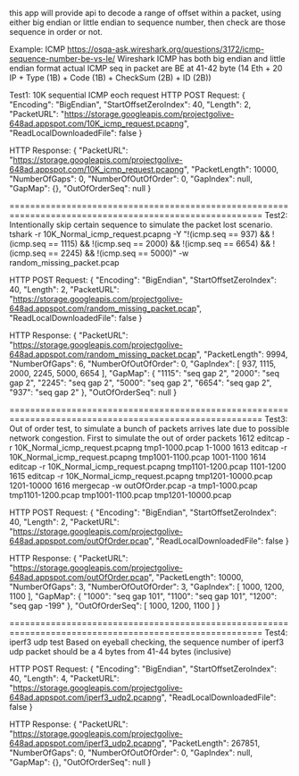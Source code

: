 this app will provide api to decode a range of offset within a packet, using either big endian or little endian to sequence number, then check are those sequence in order or not.

Example:
ICMP
https://osqa-ask.wireshark.org/questions/3172/icmp-sequence-number-be-vs-le/
Wireshark ICMP has both big endian and little endian format
actual ICMP seq in packet are BE at 41-42 byte
(14 Eth + 20 IP + Type (1B) + Code (1B) + CheckSum (2B) + ID (2B))

Test1: 10K sequential ICMP eoch request
HTTP POST Request:
{
    "Encoding": "BigEndian",
    "StartOffsetZeroIndex": 40,
    "Length": 2,
    "PacketURL": "https://storage.googleapis.com/projectgolive-648ad.appspot.com/10K_icmp_request.pcapng",
    "ReadLocalDownloadedFile": false
}

HTTP Response:
{
    "PacketURL": "https://storage.googleapis.com/projectgolive-648ad.appspot.com/10K_icmp_request.pcapng",
    "PacketLength": 10000,
    "NumberOfGaps": 0,
    "NumberOfOutOfOrder": 0,
    "GapIndex": null,
    "GapMap": {},
    "OutOfOrderSeq": null
}


=======================================================================================================
Test2: Intentionally skip certain sequence to simulate the packet lost scenario.
tshark -r 10K_Normal_icmp_request.pcapng -Y "!(icmp.seq == 937) && !(icmp.seq == 1115) && !(icmp.seq == 2000) && !(icmp.seq == 6654) && !(icmp.seq == 2245) && !(icmp.seq == 5000)"  -w  random_missing_packet.pcap

HTTP POST Request:
{
    "Encoding": "BigEndian",
    "StartOffsetZeroIndex": 40,
    "Length": 2,
    "PacketURL": "https://storage.googleapis.com/projectgolive-648ad.appspot.com/random_missing_packet.pcap",
    "ReadLocalDownloadedFile": false
}

HTTP Response:
{
    "PacketURL": "https://storage.googleapis.com/projectgolive-648ad.appspot.com/random_missing_packet.pcap",
    "PacketLength": 9994,
    "NumberOfGaps": 6,
    "NumberOfOutOfOrder": 0,
    "GapIndex": [
        937,
        1115,
        2000,
        2245,
        5000,
        6654
    ],
    "GapMap": {
        "1115": "seq gap 2",
        "2000": "seq gap 2",
        "2245": "seq gap 2",
        "5000": "seq gap 2",
        "6654": "seq gap 2",
        "937": "seq gap 2"
    },
    "OutOfOrderSeq": null
}

=======================================================================================================
Test3: Out of order test, to simulate a bunch of packets arrives late due to possible network congestion.
First to simulate the out of order packets
1612  editcap -r 10K_Normal_icmp_request.pcapng tmp1-1000.pcap 1-1000
1613  editcap -r 10K_Normal_icmp_request.pcapng tmp1001-1100.pcap 1001-1100
1614  editcap -r 10K_Normal_icmp_request.pcapng tmp1101-1200.pcap 1101-1200
1615  editcap -r 10K_Normal_icmp_request.pcapng tmp1201-10000.pcap 1201-10000
1616  mergecap -w outOfOrder.pcap -a tmp1-1000.pcap tmp1101-1200.pcap tmp1001-1100.pcap tmp1201-10000.pcap

HTTP POST Request:
{
    "Encoding": "BigEndian",
    "StartOffsetZeroIndex": 40,
    "Length": 2,
    "PacketURL": "https://storage.googleapis.com/projectgolive-648ad.appspot.com/outOfOrder.pcap",
    "ReadLocalDownloadedFile": false
}

HTTP Response:
{
    "PacketURL": "https://storage.googleapis.com/projectgolive-648ad.appspot.com/outOfOrder.pcap",
    "PacketLength": 10000,
    "NumberOfGaps": 3,
    "NumberOfOutOfOrder": 3,
    "GapIndex": [
        1000,
        1200,
        1100
    ],
    "GapMap": {
        "1000": "seq gap 101",
        "1100": "seq gap 101",
        "1200": "seq gap -199"
    },
    "OutOfOrderSeq": [
        1000,
        1200,
        1100
    ]
}

=======================================================================================================
Test4: iperf3 udp test
Based on eyeball checking, the sequence number of iperf3 udp packet should be a 4 bytes
from 41-44 bytes (inclusive)

HTTP POST Request:
{
    "Encoding": "BigEndian",
    "StartOffsetZeroIndex": 40,
    "Length": 4,
    "PacketURL": "https://storage.googleapis.com/projectgolive-648ad.appspot.com/iperf3_udp2.pcapng",
    "ReadLocalDownloadedFile": false
}

HTTP Response:
{
    "PacketURL": "https://storage.googleapis.com/projectgolive-648ad.appspot.com/iperf3_udp2.pcapng",
    "PacketLength": 267851,
    "NumberOfGaps": 0,
    "NumberOfOutOfOrder": 0,
    "GapIndex": null,
    "GapMap": {},
    "OutOfOrderSeq": null
}